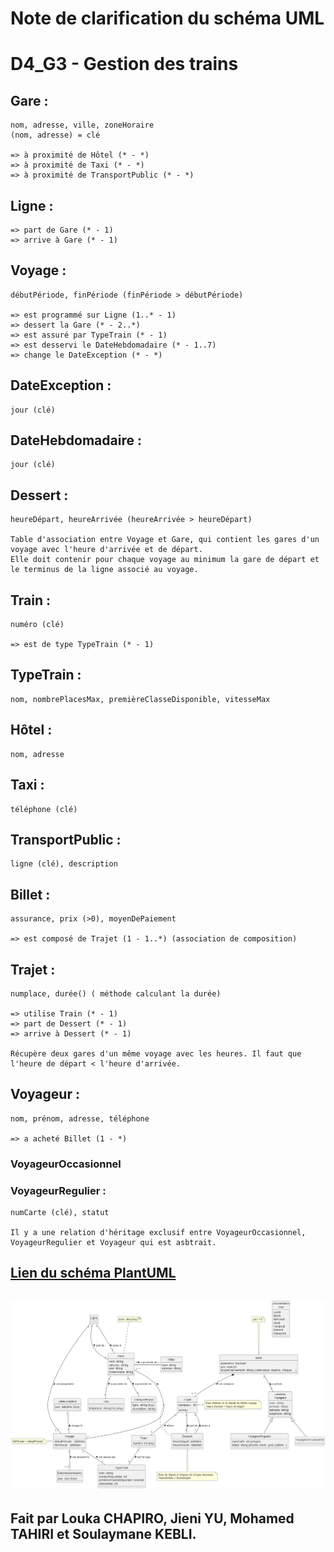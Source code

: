 # Note de clarification du schéma UML
# D4_G3 - Gestion des trains

## Gare : 

    nom, adresse, ville, zoneHoraire 
    (nom, adresse) = clé

    => à proximité de Hôtel (* - *)
    => à proximité de Taxi (* - *)
    => à proximité de TransportPublic (* - *)
    
## Ligne :  

    => part de Gare (* - 1)
    => arrive à Gare (* - 1)

## Voyage : 

    débutPériode, finPériode (finPériode > débutPériode)

    => est programmé sur Ligne (1..* - 1)
    => dessert la Gare (* - 2..*)
    => est assuré par TypeTrain (* - 1)
    => est desservi le DateHebdomadaire (* - 1..7)
    => change le DateException (* - *)

## DateException : 

    jour (clé)

## DateHebdomadaire : 

    jour (clé)

## Dessert : 

    heureDépart, heureArrivée (heureArrivée > heureDépart)

    Table d'association entre Voyage et Gare, qui contient les gares d'un voyage avec l'heure d'arrivée et de départ.
    Elle doit contenir pour chaque voyage au minimum la gare de départ et le terminus de la ligne associé au voyage.

## Train : 

    numéro (clé)

    => est de type TypeTrain (* - 1)

## TypeTrain : 

    nom, nombrePlacesMax, premièreClasseDisponible, vitesseMax

## Hôtel : 

    nom, adresse

## Taxi : 

    téléphone (clé)

## TransportPublic : 

    ligne (clé), description

## Billet : 

    assurance, prix (>0), moyenDePaiement

    => est composé de Trajet (1 - 1..*) (association de composition)
    
## Trajet : 

    numplace, durée() ( méthode calculant la durée)

    => utilise Train (* - 1)
    => part de Dessert (* - 1)
    => arrive à Dessert (* - 1)

    Récupère deux gares d'un même voyage avec les heures. Il faut que l'heure de départ < l'heure d'arrivée.

## Voyageur : 

    nom, prénom, adresse, téléphone

    => a acheté Billet (1 - *)
    
### VoyageurOccasionnel

### VoyageurRegulier : 

    numCarte (clé), statut

    Il y a une relation d'héritage exclusif entre VoyageurOccasionnel, VoyageurRegulier et Voyageur qui est asbtrait.


## [Lien du schéma PlantUML](./UML.plantuml)

## ![Schéma UML](./UML.png)


## Fait par Louka CHAPIRO, Jieni YU, Mohamed TAHIRI et Soulaymane KEBLI.





